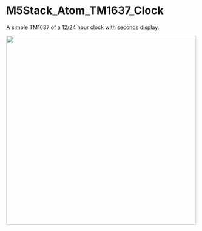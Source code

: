 # M5Stack_Atom_TM1637_Clock
A simple TM1637 of a 12/24 hour clock with seconds display.

<img src="https://user-images.githubusercontent.com/1586332/133896248-3e98f505-e8f6-4274-b8ff-e36834d17275.png" width="500">

